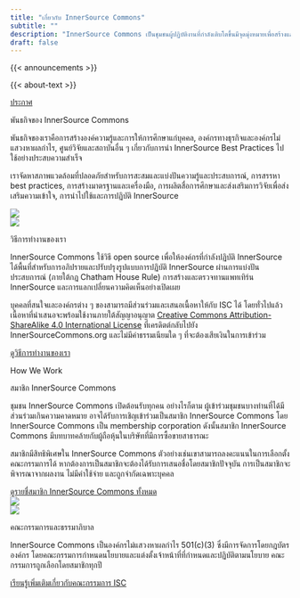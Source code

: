 ```yaml
---
title: "เกี่ยวกับ InnerSource Commons"
subtitle: ""
description: "InnerSource Commons เป็นชุมชนผู้ปฏิบัติงานที่กำลังเติบโตขึ้นมีจุดมุ่งหมายเพื่อสร้างและแบ่งปันความรู้เกี่ยวกับ InnerSource เข้ามาใช้ภายในองค์กร"
draft: false
---
```


<section class="section">
  <div class="container">
    <div class="row align-items-center">
      <div class="col-md-4 mb-4 mb-md-0">
        {{< announcements >}}
      </div>
      <div class="col-md-7">
        <p>{{< about-text >}}
        </p>
        <a href="/about/announcements" class="btn-link">ประกาศ <i class="ti-arrow-right"></i></a>
      </div>
    </div>
  </div>
</section>


<section class="section bg-light">
  <div class="container">
    <div class="row text-right align-items-center">
      <div class="col-md-6">
        <p class="section-title h2">พันธกิจของ InnerSource Commons</p>
				<p>พันธกิจของเราคือการสร้างองค์ความรู้และการให้การศึกษาแก่บุคคล, องค์กรทางธุรกิจและองค์กรไม่แสวงหาผลกำไร, ศูนย์วิจัยและสถาบันอื่น ๆ เกี่ยวกับการนำ InnerSource Best Practices ไปใช้อย่างประสบความสำเร็จ</p>
				<p>เราจัดหาสภาพแวดล้อมที่ปลอดภัยสำหรับการสะสมและแบ่งปันความรู้และประสบการณ์, การสรรหา best practices, การสร้างมาตรฐานและเครื่องมือ, การผลิตสื่อการศึกษาและส่งเสริมการวิจัยเพื่อส่งเสริมความเข้าใจ, การนำไปใช้และการปฏิบัติ InnerSource</p>
      </div>
      <div class="col-md-6 mt-4 mb-4 mb-md-0 float-right">
        <img src="/images/about/illustrations/creative.png" class="img-fluid pl-4 pr-4">
      </div>
    </div>
  </div>
</section>


<section class="section">
  <div class="container">
    <div class="row align-items-center">
      <div class="col-md-5 mb-4 mb-md-0">
       <img src="/images/community/connection.png" class="img-fluid pl-4 pr-4">
      </div>
      <div class="col-md-6">
				<p class="section-title h2">วิธีการทำงานของเรา</p>
				<p>InnerSource Commons ใช้วิธี open source เพื่อให้องค์กรที่กำลังปฏิบัติ InnerSource ได้พื้นที่สำหรับการอภิปรายและปรับปรุงรูปแบบการปฏิบัติ InnerSource ผ่านการแบ่งปันประสบการณ์ (ภายใต้กฎ Chatham House Rule) การสร้างและตรวจทานแพทเทิร์น InnerSource และการแลกเปลี่ยนความคิดเห็นอย่างเปิดเผย</p>
				<p>บุคคลที่สนใจและองค์กรต่าง ๆ ของสามารถมีส่วนร่วมและเสนอเนื้อหาให้กับ ISC ได้ โดยทั่วไปแล้วเนื้อหาที่นำเสนอจะพร้อมใช้งานภายใต้สัญญาอนุญาต <a href="https://creativecommons.org/licenses/by-sa/4.0/">Creative Commons Attribution-ShareAlike 4.0 International License</a> ที่เครดิตต์กลับไปยัง InnerSourceCommons.org และไม่มีค่าธรรมเนียมใด ๆ ที่จะต้องเสียเงินในการเข้าร่วม</p>
				<a href="/community/" class="btn-link">ดูวิธีการทำงานของเรา <i class="ti-arrow-right"></i></a>
          <p class="section-title h2">How We Work</p>
        </div>
    </div>
  </div>
</section>


<section class="section bg-light">
  <div class="container">
    <div class="row text-right align-items-center">
      <div class="col-md-6">
				<p class="section-title h2">สมาชิก InnerSource Commons</p>
				<p>ชุมชน InnerSource Commons เปิดต้อนรับทุกคน อย่างไรก็ตาม ผู้เข้าร่วมชุมชนบางท่านที่ได้มีส่วนร่วมเกินความคาดหมาย อาจได้รับการเชิญเข้าร่วมเป็นสมาชิก InnerSource Commons โดย InnerSource Commons เป็น membership corporation ดังนั้นสมาชิก InnerSource Commons มีบทบาทคล้ายกับผู้ถือหุ้นในบริษัทที่มีการซื้อขายสาธารณะ</p>
				<p>สมาชิกมีสิทธิพิเศษใน InnerSource Commons ตัวอย่างเช่นเขาสามารถลงคะแนนในการเลือกตั้งคณะกรรมการได้ หากต้องการเป็นสมาชิกจะต้องได้รับการเสนอชื่อโดยสมาชิกปัจจุบัน การเป็นสมาชิกจะพิจารณาจากผลงาน ไม่มีค่าใช้จ่าย และถูกจำกัดเฉพาะบุคคล</p>
				<a href="/about/members" class="btn-link">ดูรายชื่สมาชิก InnerSource Commons ทั้งหมด <i class="ti-arrow-right"></i></a>
      </div>
      <div class="col-md-6 mt-4 mb-4 mb-md-0 float-right">
        <img src="/images/about/illustrations/notebook.png" class="img-fluid pl-4 pr-4">
      </div>
    </div>
  </div>
</section>


<section class="section">
  <div class="container">
    <div class="row align-items-center">
      <div class="col-md-5 mb-4 mb-md-0">
         <img src="/images/about/illustrations/team.png" class="img-fluid pl-4 pr-4">
      </div>
      <div class="col-md-6">
<p class="section-title h2">คณะกรรมการและธรรมาภิบาล</p>
<p>InnerSource Commons เป็นองค์กรไม่แสวงหาผลกำไร 501(c)(3) ซึ่งมีการจัดการโดยกฎบัตรองค์กร โดยคณะกรรมการกำหนดนโยบายและแต่งตั้งเจ้าหน้าที่ที่กำหนดและปฏิบัติตามนโยบาย คณะกรรมการถูกเลือกโดยสมาชิกทุกปี</p>
<a href="/about/board/" class="btn-link">เรียนรู้เพิ่มเติมเกี่ยวกับคณะกรรมการ ISC <i class="ti-arrow-right"></i></a>
        </div>
    </div>
  </div>
</section>
